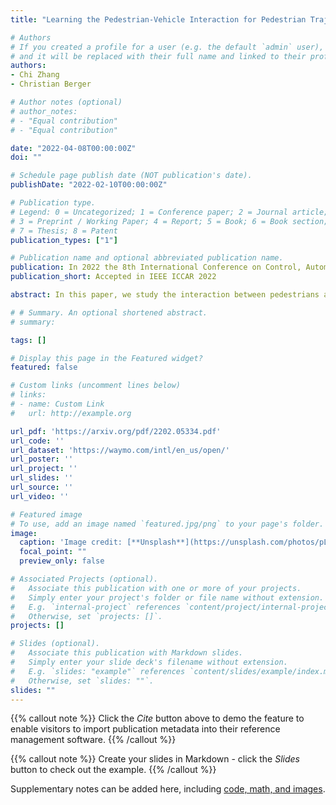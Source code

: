 ```yaml
---
title: "Learning the Pedestrian-Vehicle Interaction for Pedestrian Trajectory Prediction"

# Authors
# If you created a profile for a user (e.g. the default `admin` user), write the username (folder name) here 
# and it will be replaced with their full name and linked to their profile.
authors:
- Chi Zhang
- Christian Berger

# Author notes (optional)
# author_notes:
# - "Equal contribution"
# - "Equal contribution"

date: "2022-04-08T00:00:00Z"
doi: ""

# Schedule page publish date (NOT publication's date).
publishDate: "2022-02-10T00:00:00Z"

# Publication type.
# Legend: 0 = Uncategorized; 1 = Conference paper; 2 = Journal article;
# 3 = Preprint / Working Paper; 4 = Report; 5 = Book; 6 = Book section;
# 7 = Thesis; 8 = Patent
publication_types: ["1"]

# Publication name and optional abbreviated publication name.
publication: In 2022 the 8th International Conference on Control, Automation and Robotics (ICCAR)
publication_short: Accepted in IEEE ICCAR 2022

abstract: In this paper, we study the interaction between pedestrians and vehicles and propose a novel neural network structure called the Pedestrian-Vehicle Interaction (PVI) extractor for learning the pedestrian-vehicle interaction. We implement the proposed PVI extractor on both sequential approaches (long short-term memory (LSTM) models) and non-sequential approaches (convolutional models). We use the Waymo Open Dataset that contains real-world urban traffic scenes with both pedestrian and vehicle annotations. For the LSTM-based models, our proposed model is compared with Social-LSTM and Social-GAN, and using our proposed PVI extractor reduces the average displacement error (ADE) and the final displacement error (FDE) by 7.46% and 5.24%, respectively. For the convolutional-based models, our proposed model is compared with Social-STGCNN and Social-IWSTCNN, and using our proposed PVI extractor reduces the ADE and FDE by 2.10% and 1.27%, respectively. The results show that the pedestrian-vehicle interaction influences pedestrian behavior, and the models using the proposed PVI extractor can capture the interaction between pedestrians and vehicles, and thereby outperform the compared methods.

# # Summary. An optional shortened abstract.
# summary: 

tags: []

# Display this page in the Featured widget?
featured: false

# Custom links (uncomment lines below)
# links:
# - name: Custom Link
#   url: http://example.org

url_pdf: 'https://arxiv.org/pdf/2202.05334.pdf'
url_code: ''
url_dataset: 'https://waymo.com/intl/en_us/open/'
url_poster: ''
url_project: ''
url_slides: ''
url_source: ''
url_video: ''

# Featured image
# To use, add an image named `featured.jpg/png` to your page's folder. 
image:
  caption: 'Image credit: [**Unsplash**](https://unsplash.com/photos/pLCdAaMFLTE)'
  focal_point: ""
  preview_only: false

# Associated Projects (optional).
#   Associate this publication with one or more of your projects.
#   Simply enter your project's folder or file name without extension.
#   E.g. `internal-project` references `content/project/internal-project/index.md`.
#   Otherwise, set `projects: []`.
projects: []

# Slides (optional).
#   Associate this publication with Markdown slides.
#   Simply enter your slide deck's filename without extension.
#   E.g. `slides: "example"` references `content/slides/example/index.md`.
#   Otherwise, set `slides: ""`.
slides: ""
---
```


{{% callout note %}}
Click the *Cite* button above to demo the feature to enable visitors to import publication metadata into their reference management software.
{{% /callout %}}

{{% callout note %}}
Create your slides in Markdown - click the *Slides* button to check out the example.
{{% /callout %}}

Supplementary notes can be added here, including [code, math, and images](https://wowchemy.com/docs/writing-markdown-latex/).
